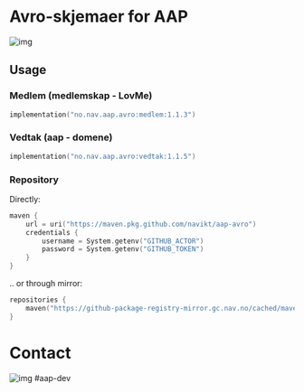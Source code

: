 # Avro-skjemaer for AAP

![img](https://img.shields.io/github/v/tag/navikt/aap-avro)

## Usage

### Medlem (medlemskap - LovMe)

```kotlin
implementation("no.nav.aap.avro:medlem:1.1.3")
```

### Vedtak (aap - domene)

```kotlin
implementation("no.nav.aap.avro:vedtak:1.1.5")
```

### Repository

Directly:

```kotlin
maven {
    url = uri("https://maven.pkg.github.com/navikt/aap-avro")
    credentials {
        username = System.getenv("GITHUB_ACTOR")
        password = System.getenv("GITHUB_TOKEN")
    }
}
```

.. or through mirror:

```kotlin
repositories {
    maven("https://github-package-registry-mirror.gc.nav.no/cached/maven-release")
}
```

# Contact

![img](https://img.shields.io/badge/Slack-4A154B?style=for-the-badge&logo=slack&logoColor=white) #aap-dev